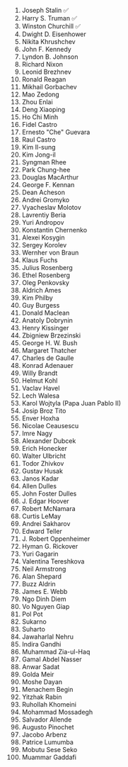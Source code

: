 1. Joseph Stalin ✅
2. Harry S. Truman ✅
3. Winston Churchill ✅
4. Dwight D. Eisenhower
5. Nikita Khrushchev
6. John F. Kennedy
7. Lyndon B. Johnson
8. Richard Nixon
9. Leonid Brezhnev
10. Ronald Reagan
11. Mikhail Gorbachev
12. Mao Zedong
13. Zhou Enlai
14. Deng Xiaoping
15. Ho Chi Minh
16. Fidel Castro
17. Ernesto "Che" Guevara
18. Raul Castro
19. Kim Il-sung
20. Kim Jong-il
21. Syngman Rhee
22. Park Chung-hee
23. Douglas MacArthur
24. George F. Kennan
25. Dean Acheson
26. Andrei Gromyko
27. Vyacheslav Molotov
28. Lavrentiy Beria
29. Yuri Andropov
30. Konstantin Chernenko
31. Alexei Kosygin
32. Sergey Korolev
33. Wernher von Braun
34. Klaus Fuchs
35. Julius Rosenberg
36. Ethel Rosenberg
37. Oleg Penkovsky
38. Aldrich Ames
39. Kim Philby
40. Guy Burgess
41. Donald Maclean
42. Anatoly Dobrynin
43. Henry Kissinger
44. Zbigniew Brzezinski
45. George H. W. Bush
46. Margaret Thatcher
47. Charles de Gaulle
48. Konrad Adenauer
49. Willy Brandt
50. Helmut Kohl
51. Vaclav Havel
52. Lech Walesa
53. Karol Wojtyla (Papa Juan Pablo II)
54. Josip Broz Tito
55. Enver Hoxha
56. Nicolae Ceausescu
57. Imre Nagy
58. Alexander Dubcek
59. Erich Honecker
60. Walter Ulbricht
61. Todor Zhivkov
62. Gustav Husak
63. Janos Kadar
64. Allen Dulles
65. John Foster Dulles
66. J. Edgar Hoover
67. Robert McNamara
68. Curtis LeMay
69. Andrei Sakharov
70. Edward Teller
71. J. Robert Oppenheimer
72. Hyman G. Rickover
73. Yuri Gagarin
74. Valentina Tereshkova
75. Neil Armstrong
76. Alan Shepard
77. Buzz Aldrin
78. James E. Webb
79. Ngo Dinh Diem
80. Vo Nguyen Giap
81. Pol Pot
82. Sukarno
83. Suharto
84. Jawaharlal Nehru
85. Indira Gandhi
86. Muhammad Zia-ul-Haq
87. Gamal Abdel Nasser
88. Anwar Sadat
89. Golda Meir
90. Moshe Dayan
91. Menachem Begin
92. Yitzhak Rabin
93. Ruhollah Khomeini
94. Mohammad Mossadegh
95. Salvador Allende
96. Augusto Pinochet
97. Jacobo Arbenz
98. Patrice Lumumba
99. Mobutu Sese Seko
100. Muammar Gaddafi
